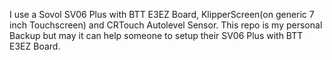 I use a Sovol SV06 Plus with BTT E3EZ Board, KlipperScreen(on generic 7 inch Touchscreen) and CRTouch Autolevel Sensor. 
This repo is my personal Backup but may it can help someone to setup their SV06 Plus with BTT E3EZ Board.
